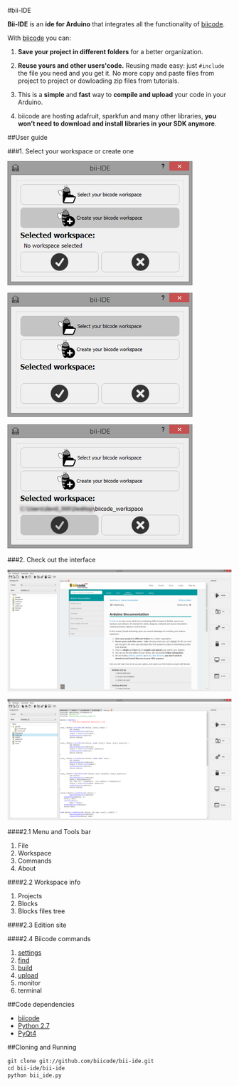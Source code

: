 #bii-IDE

**Bii-IDE** is an **ide for Arduino** that integrates all the functionality of [biicode](http://biicode.com/).

With [biicode](http://biicode.com/) you can:

1. **Save your project in different folders** for a better organization.

2. **Reuse yours and other users'code.** Reusing made easy: just `#include` the file you need and you get it. No more copy and paste files from project to project or dowloading zip files from tutorials.

3. This is a **simple** and **fast** way to **compile and upload** your code in your Arduino.

5. biicode are hosting adafruit, sparkfun and many other libraries, **you won’t need to download and install libraries in your SDK anymore**.

##User guide

###1. Select your workspace or create one

![](https://github.com/biicode/bii-ide/raw/master/docs/images/create_ws.png)

![](https://github.com/biicode/bii-ide/raw/master/docs/images/select_ws.png)

![](https://github.com/biicode/bii-ide/raw/master/docs/images/selected_ws.png)

###2. Check out the interface

![](https://github.com/biicode/bii-ide/raw/master/docs/images/ide.png)

![](https://github.com/biicode/bii-ide/raw/master/docs/images/ide_file.png)

####2.1 Menu and Tools bar

1. File
2. Workspace
3. Commands
4. About

####2.2 Workspace info

1. Projects
2. Blocks
3. Blocks files tree

####2.3 Edition site

####2.4 Biicode commands

1. [settings](http://docs.biicode.com/arduino/reference/commands.html#bii-arduino-settings-managing-your-hive-settings)
2. [find](http://docs.biicode.com/biicode/reference/commands.html#bii-find-retrieving-dependencies)
3. [build](http://docs.biicode.com/arduino/reference/commands.html#bii-arduino-build-build-the-project)
4. [upload](http://docs.biicode.com/arduino/reference/commands.html#bii-arduino-upload-upload-a-firmware-in-arduino)
5. monitor
6. terminal

##Code dependencies

-   [biicode](https://www.biicode.com/downloads)
-   [Python 2.7](http://www.python.org/)
-   [PyQt4](http://www.riverbankcomputing.com/software/pyqt/intro)

##Cloning and Running

    git clone git://github.com/biicode/bii-ide.git
    cd bii-ide/bii-ide
    python bii_ide.py
